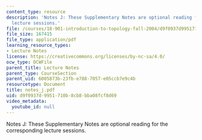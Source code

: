 ```yaml
---
content_type: resource
description: 'Notes J: These Supplementary Notes are optional reading for the corresponding
  lecture sessions.'
file: /courses/18-901-introduction-to-topology-fall-2004/d9f0937d9951710b8cb8bba08fcf8d69_notes_j.pdf
file_size: 167415
file_type: application/pdf
learning_resource_types:
- Lecture Notes
license: https://creativecommons.org/licenses/by-nc-sa/4.0/
ocw_type: OCWFile
parent_title: Lecture Notes
parent_type: CourseSection
parent_uid: 6005873b-23fb-e788-7057-e05ccb7e9c4b
resourcetype: Document
title: notes_j.pdf
uid: d9f0937d-9951-710b-8cb8-bba08fcf8d69
video_metadata:
  youtube_id: null
---
```

Notes J: These Supplementary Notes are optional reading for the corresponding lecture sessions.